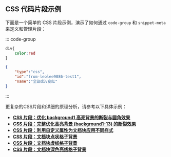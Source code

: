 ## CSS 代码片段示例

下面是一个简单的 CSS 片段示例，演示了如何通过 `code-group` 和 `snippet-meta` 来定义和管理片段：

::: code-group
```css [让所有的div变成红色]
div{
    color:red
}
```
```json [snippet-meta]
{
    "type":"css",
    "id":"from-leolee9086-test1",
    "name":"全部div变红"
}
```
:::

更复杂的CSS片段和详细的原理分析，请参考以下具体示例：

*   **[CSS 片段：优化 background1 高亮背景的断裂与圆角效果](./fix-background1-highlight.md)**
*   **[CSS 片段：完整优化高亮背景 (background1-13) 的断裂效果](./fix-all-highlights-background.md)**
*   **[CSS 片段：利用自定义属性为文档块应用不同样式](./doc-custom-attribute-style.md)**
*   **[CSS 片段：文档块点状格子背景](./grid-style-dotted.md)**
*   **[CSS 片段：文档块虚线格子背景](./grid-style-dashed.md)**
*   **[CSS 片段：文档块深色亮线格子背景](./grid-style-dark.md)** 